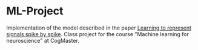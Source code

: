# ML-Project

Implementation of the model described in the paper 
[Learning to represent signals spike by spike](https://arxiv.org/abs/1703.03777).
Class project for the course "Machine learning for neuroscience" at CogMaster.
